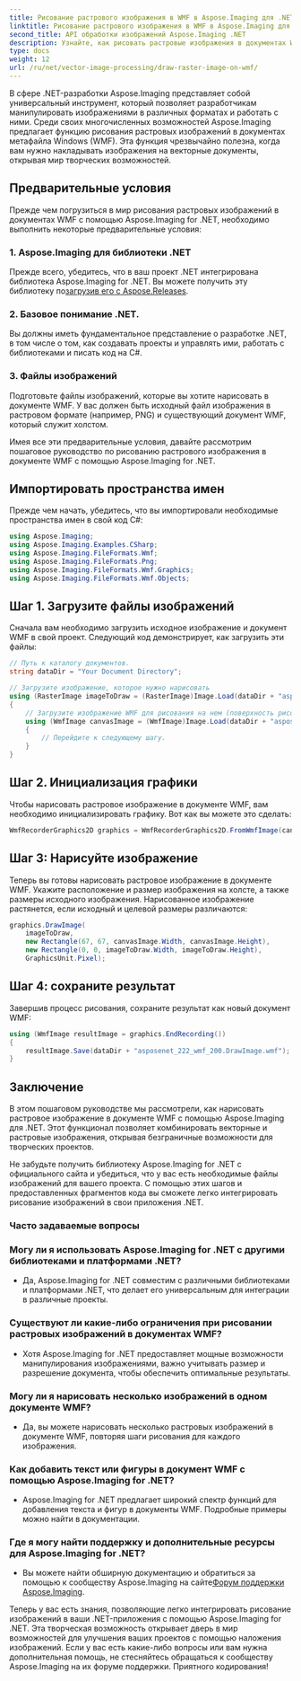 ```yaml
---
title: Рисование растрового изображения в WMF в Aspose.Imaging для .NET
linktitle: Рисование растрового изображения в WMF в Aspose.Imaging для .NET
second_title: API обработки изображений Aspose.Imaging .NET
description: Узнайте, как рисовать растровые изображения в документах WMF в .NET с помощью Aspose.Imaging. Улучшите свои проекты .NET с помощью креативных наложений изображений.
type: docs
weight: 12
url: /ru/net/vector-image-processing/draw-raster-image-on-wmf/
---
```


В сфере .NET-разработки Aspose.Imaging представляет собой универсальный инструмент, который позволяет разработчикам манипулировать изображениями в различных форматах и работать с ними. Среди своих многочисленных возможностей Aspose.Imaging предлагает функцию рисования растровых изображений в документах метафайла Windows (WMF). Эта функция чрезвычайно полезна, когда вам нужно накладывать изображения на векторные документы, открывая мир творческих возможностей.

## Предварительные условия

Прежде чем погрузиться в мир рисования растровых изображений в документах WMF с помощью Aspose.Imaging for .NET, необходимо выполнить некоторые предварительные условия:

### 1. Aspose.Imaging для библиотеки .NET

 Прежде всего, убедитесь, что в ваш проект .NET интегрирована библиотека Aspose.Imaging for .NET. Вы можете получить эту библиотеку по[загрузив его с Aspose.Releases](https://releases.aspose.com/imaging/net/).

### 2. Базовое понимание .NET.

Вы должны иметь фундаментальное представление о разработке .NET, в том числе о том, как создавать проекты и управлять ими, работать с библиотеками и писать код на C#.

### 3. Файлы изображений

Подготовьте файлы изображений, которые вы хотите нарисовать в документе WMF. У вас должен быть исходный файл изображения в растровом формате (например, PNG) и существующий документ WMF, который служит холстом.

Имея все эти предварительные условия, давайте рассмотрим пошаговое руководство по рисованию растрового изображения в документе WMF с помощью Aspose.Imaging for .NET.

## Импортировать пространства имен

Прежде чем начать, убедитесь, что вы импортировали необходимые пространства имен в свой код C#:

```csharp
using Aspose.Imaging;
using Aspose.Imaging.Examples.CSharp;
using Aspose.Imaging.FileFormats.Wmf;
using Aspose.Imaging.FileFormats.Png;
using Aspose.Imaging.FileFormats.Wmf.Graphics;
using Aspose.Imaging.FileFormats.Wmf.Objects;
```

## Шаг 1. Загрузите файлы изображений

Сначала вам необходимо загрузить исходное изображение и документ WMF в свой проект. Следующий код демонстрирует, как загрузить эти файлы:

```csharp
// Путь к каталогу документов.
string dataDir = "Your Document Directory";

// Загрузите изображение, которое нужно нарисовать
using (RasterImage imageToDraw = (RasterImage)Image.Load(dataDir + "asposenet_220_src01.png"))
{
    // Загрузите изображение WMF для рисования на нем (поверхность рисования).
    using (WmfImage canvasImage = (WmfImage)Image.Load(dataDir + "asposenet_222_wmf_200.wmf"))
    {
        // Перейдите к следующему шагу.
    }
}
```

## Шаг 2. Инициализация графики

Чтобы нарисовать растровое изображение в документе WMF, вам необходимо инициализировать графику. Вот как вы можете это сделать:

```csharp
WmfRecorderGraphics2D graphics = WmfRecorderGraphics2D.FromWmfImage(canvasImage);
```

## Шаг 3: Нарисуйте изображение

Теперь вы готовы нарисовать растровое изображение в документе WMF. Укажите расположение и размер изображения на холсте, а также размеры исходного изображения. Нарисованное изображение растянется, если исходный и целевой размеры различаются:

```csharp
graphics.DrawImage(
    imageToDraw,
    new Rectangle(67, 67, canvasImage.Width, canvasImage.Height),
    new Rectangle(0, 0, imageToDraw.Width, imageToDraw.Height),
    GraphicsUnit.Pixel);
```

## Шаг 4: сохраните результат

Завершив процесс рисования, сохраните результат как новый документ WMF:

```csharp
using (WmfImage resultImage = graphics.EndRecording())
{
    resultImage.Save(dataDir + "asposenet_222_wmf_200.DrawImage.wmf");
}
```

## Заключение

В этом пошаговом руководстве мы рассмотрели, как нарисовать растровое изображение в документе WMF с помощью Aspose.Imaging для .NET. Этот функционал позволяет комбинировать векторные и растровые изображения, открывая безграничные возможности для творческих проектов.

Не забудьте получить библиотеку Aspose.Imaging for .NET с официального сайта и убедиться, что у вас есть необходимые файлы изображений для вашего проекта. С помощью этих шагов и предоставленных фрагментов кода вы сможете легко интегрировать рисование изображений в свои приложения .NET.

### Часто задаваемые вопросы

### Могу ли я использовать Aspose.Imaging for .NET с другими библиотеками и платформами .NET?
   - Да, Aspose.Imaging for .NET совместим с различными библиотеками и платформами .NET, что делает его универсальным для интеграции в различные проекты.

### Существуют ли какие-либо ограничения при рисовании растровых изображений в документах WMF?
   - Хотя Aspose.Imaging for .NET предоставляет мощные возможности манипулирования изображениями, важно учитывать размер и разрешение документа, чтобы обеспечить оптимальные результаты.

### Могу ли я нарисовать несколько изображений в одном документе WMF?
   - Да, вы можете нарисовать несколько растровых изображений в документе WMF, повторяя шаги рисования для каждого изображения.

### Как добавить текст или фигуры в документ WMF с помощью Aspose.Imaging for .NET?
   - Aspose.Imaging for .NET предлагает широкий спектр функций для добавления текста и фигур в документы WMF. Подробные примеры можно найти в документации.

### Где я могу найти поддержку и дополнительные ресурсы для Aspose.Imaging for .NET?
   - Вы можете найти обширную документацию и обратиться за помощью к сообществу Aspose.Imaging на сайте[Форум поддержки Aspose.Imaging](https://forum.aspose.com/).


Теперь у вас есть знания, позволяющие легко интегрировать рисование изображений в ваши .NET-приложения с помощью Aspose.Imaging for .NET. Эта творческая возможность открывает дверь в мир возможностей для улучшения ваших проектов с помощью наложения изображений. Если у вас есть какие-либо вопросы или вам нужна дополнительная помощь, не стесняйтесь обращаться к сообществу Aspose.Imaging на их форуме поддержки. Приятного кодирования!
